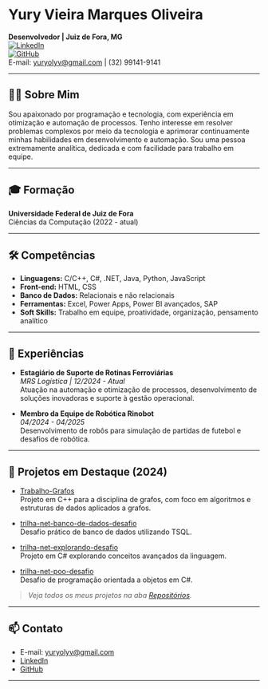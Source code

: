 # Yury Vieira Marques Oliveira

**Desenvolvedor | Juiz de Fora, MG**  
[![LinkedIn](https://img.shields.io/badge/LinkedIn-blue?logo=linkedin)](https://www.linkedin.com/in/yury-oliveira-4a597125a/)  
[![GitHub](https://img.shields.io/badge/GitHub-Profile-black?logo=github)](https://github.com/YuryVMOliveira)  
E-mail: yuryolyv@gmail.com | (32) 99141-9141

---

## 👨‍💻 Sobre Mim

Sou apaixonado por programação e tecnologia, com experiência em otimização e automação de processos. Tenho interesse em resolver problemas complexos por meio da tecnologia e aprimorar continuamente minhas habilidades em desenvolvimento e automação. Sou uma pessoa extremamente analítica, dedicada e com facilidade para trabalho em equipe.

---

## 🎓 Formação

**Universidade Federal de Juiz de Fora**  
Ciências da Computação (2022 - atual)

---

## 🛠️ Competências

- **Linguagens:** C/C++, C#, .NET, Java, Python, JavaScript
- **Front-end:** HTML, CSS
- **Banco de Dados:** Relacionais e não relacionais
- **Ferramentas:** Excel, Power Apps, Power BI avançados, SAP
- **Soft Skills:** Trabalho em equipe, proatividade, organização, pensamento analítico

---

## 💼 Experiências

- **Estagiário de Suporte de Rotinas Ferroviárias**  
  _MRS Logística | 12/2024 - Atual_  
  Atuação na automação e otimização de processos, desenvolvimento de soluções inovadoras e suporte à gestão operacional.

- **Membro da Equipe de Robótica Rinobot**  
  _04/2024 - 04/2025_  
  Desenvolvimento de robôs para simulação de partidas de futebol e desafios de robótica.

---

## 🚀 Projetos em Destaque (2024)

- [Trabalho-Grafos](https://github.com/YuryVMOliveira/Trabalho-Grafos)  
  Projeto em C++ para a disciplina de grafos, com foco em algoritmos e estruturas de dados aplicados a grafos.

- [trilha-net-banco-de-dados-desafio](https://github.com/YuryVMOliveira/trilha-net-banco-de-dados-desafio)  
  Desafio prático de banco de dados utilizando TSQL.

- [trilha-net-explorando-desafio](https://github.com/YuryVMOliveira/trilha-net-explorando-desafio)  
  Projeto em C# explorando conceitos avançados da linguagem.

- [trilha-net-poo-desafio](https://github.com/YuryVMOliveira/trilha-net-poo-desafio)  
  Desafio de programação orientada a objetos em C#.

> _Veja todos os meus projetos na aba [Repositórios](https://github.com/YuryVMOliveira?tab=repositories)._

---

## 📫 Contato

- E-mail: yuryolyv@gmail.com
- [LinkedIn](https://www.linkedin.com/in/yury-oliveira-4a597125a/)
- [GitHub](https://github.com/YuryVMOliveira)

---
